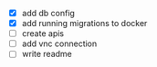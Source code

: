- [x] add db config
- [x] add running migrations to docker
- [ ] create apis
- [ ] add vnc connection
- [ ] write readme
